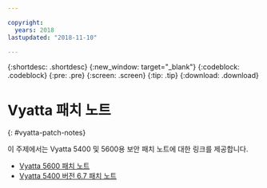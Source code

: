 ```yaml
---

copyright:
  years: 2018
lastupdated: "2018-11-10"

---
```


{:shortdesc: .shortdesc}
{:new_window: target="_blank"}
{:codeblock: .codeblock}
{:pre: .pre}
{:screen: .screen}
{:tip: .tip}
{:download: .download}


# Vyatta 패치 노트
{: #vyatta-patch-notes}

이 주제에서는 Vyatta 5400 및 5600용 보안 패치 노트에 대한 링크를 제공합니다.

* [Vyatta 5600 패치 노트](/docs/infrastructure/virtual-router-appliance?topic=virtual-router-appliance-at-t-vyatta-5600-vrouter-software-patches)
* [Vyatta 5400 버전 6.7 패치 노트](/docs/infrastructure/virtual-router-appliance?topic=virtual-router-appliance-at-t-vyatta-5400-vrouter-security-vulnerability-fixes)
